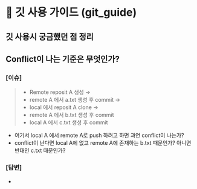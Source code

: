 # 📖 깃 사용 가이드 (git_guide)
## 깃 사용시 궁금했던 점 정리

## Conflict이 나는 기준은 무엇인가?
### [이슈] 
>- Remote reposit A 생성 →
>- remote A 에서 a.txt 생성 후 commit →
>- local 에서 reposit A clone →
>- remote A 에서 b.txt 생성 후 commit
>- local A 에서 c.txt 생성 후 commit
- 여기서 local A 에서 remote A로 push 하려고 하면 과연 conflict이 나는가?
- conflict이 난다면 local A에 없고 remote A에 존재하는 b.txt 때문인가? 아니면 반대인 c.txt 때문인가?

### [답변]
- 
